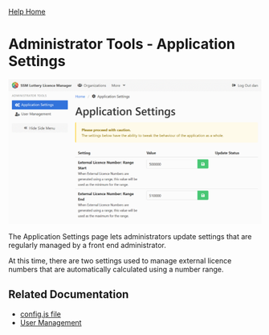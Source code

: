 [Help Home](readme.md)

# Administrator Tools - Application Settings

![Application Settings](assets/images/admin-applicationSettings.png)

The Application Settings page lets administrators update settings
that are regularly managed by a front end administrator.

At this time, there are two settings used to manage external licence numbers
that are automatically calculated using a number range.

## Related Documentation

-   [config.js file](admin-configJS.md)
-   [User Management](admin-userManagement.md)
